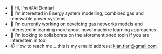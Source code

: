 - 👋 Hi, I’m @AliEkhtiari
- 👀 I’m interested in Energy system modelling, combined gas and renewable power systems 
- 🌱 I’m currently working on develoing gas networks models and interested in learning more about novel machine learning approaches
- 💞️ I’m looking to collaborate on the aforementioned topin if you are interestein in too!
- 📫 How to reach me ...this is my emaild address: kian.tiari@gmail.com

<!---
AliEkhtiari/AliEkhtiari is a ✨ special ✨ repository because its `README.md` (this file) appears on your GitHub profile.
You can click the Preview link to take a look at your changes.
--->

